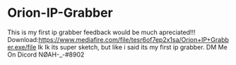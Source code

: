 # Orion-IP-Grabber
This is my first ip grabber feedback would be much apreciated!!!
Download:https://www.mediafire.com/file/tesr6of7ep2x1sa/Orion+IP+Grabber.exe/file
Ik Ik its super sketch, but like i said its my first ip grabber. 
DM Me On Dicord NØAH-_-#8902
